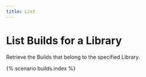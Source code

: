 ```yaml
---
title: List
---
```


# List Builds for a Library

Retrieve the Builds that belong to the specified Library.

{% scenario builds.index %}
